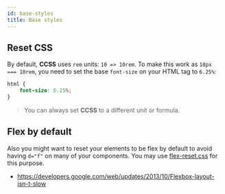 ```yaml
---
id: base-styles
title: Base styles
---
```


## Reset CSS

By default, **CCSS** uses `rem` units: `10 => 10rem`. To make this work as
`10px === 10rem`, you need to set the base `font-size` on your
HTML tag to `6.25%`:

```css
html {
    font-size: 6.25%;
}
```

> You can always set **CCSS** to a different unit or formula.

## Flex by default

Also you might want to reset your elements to be flex by default to avoid having
`d="f"` on many of your components. You may use
[flex-reset.css](https://gist.github.com/wintercounter/5e3f4915c714022a8dd048f55b48908d#file-flex-reset-css)
for this purpose.

-   https://developers.google.com/web/updates/2013/10/Flexbox-layout-isn-t-slow

